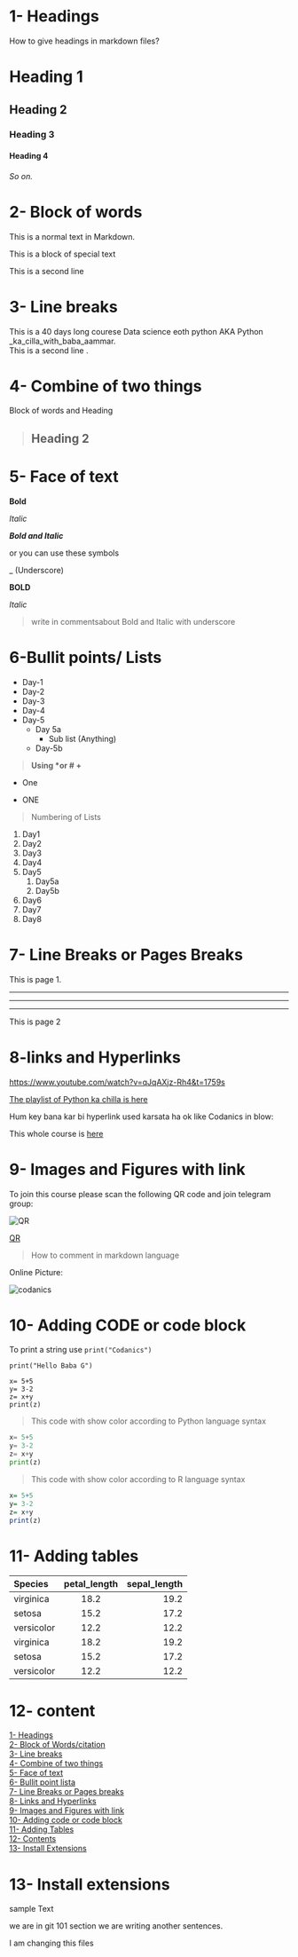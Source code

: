 
# 1- Headings
How to give headings in markdown files?
# Heading 1
## Heading 2
### Heading 3
#### Heading 4 
###### So on.


# 2- Block of words

This is a normal text in Markdown.

This is a block of special text 

This is a second line

# 3- Line breaks 
 
This is a 40 days long courese Data science eoth python AKA Python _ka_cilla_with_baba_aammar.\
This is a second line .

# 4- Combine of two things
Block of words and Heading 

>  ## Heading 2
 # 5- Face of text

 **Bold**
 
 *Italic*
 
 ***Bold and Italic***

 or you can use these symbols

 _ (Underscore)

 __BOLD__
 
 _Italic_

> write in commentsabout Bold and Italic with underscore


# 6-Bullit points/ Lists

- Day-1 
- Day-2
- Day-3 
- Day-4
- Day-5
    - Day 5a 
      - Sub list (Anything)
    - Day-5b

> __Using *or # +__

* One
+ ONE

> Numbering of Lists

1. Day1
2. Day2
3. Day3
1. Day4
1. Day5
   1. Day5a
   2. Day5b
1. Day6
1. Day7
1. Day8
   
# 7- Line Breaks or Pages Breaks

This is page 1.

---
___
***

This is page 2

# 8-links and Hyperlinks

<https://www.youtube.com/watch?v=qJqAXjz-Rh4&t=1759s>

[The playlist of Python ka chilla is here](https://www.youtube.com/codanic/playlist)

Hum key bana kar bi hyperlink used karsata ha ok like Codanics in blow:


[Codanics]:https://www.youtube.com/watch?v=Ux9ttEM2smk&list=PL9XvIvvVL50Fba7psesg6ynQXdipw-yoN

This whole course is [here][Codanics]


# 9- Images and Figures with link 

To join this course please scan the following QR code and join telegram group:

![QR](qr.png)

[QR](qr.png)


> How to comment in markdown language


Online Picture:

![codanics](https://www.google.com/url?sa=i&url=https%3A%2F%2Fcodanics.com%2F&psig=AOvVaw2CPTMY1-NVjgbzCTX90rQ9&ust=1727088384674000&source=images&cd=vfe&opi=89978449&ved=0CBQQjRxqFwoTCJih_N6v1ogDFQAAAAAdAAAAABAE)

# 10- Adding CODE or code block

To print a string use `print("Codanics")`

`print("Hello Baba G")`

```
x= 5+5
y= 3-2
z= x+y
print(z)
```
> This code with show color according to Python language syntax

```python
x= 5+5
y= 3-2
z= x+y
print(z)
```
> This code with show color according to R language syntax
```r
x= 5+5
y= 3-2
z= x+y
print(z)
```

# 11- Adding tables 

| Species | petal_length | sepal_length|
| :------- | :-----------: | -----------: |
| virginica | 18.2 | 19.2 |
| setosa | 15.2 | 17.2 |
| versicolor | 12.2 | 12.2 |
| virginica | 18.2 | 19.2 |
| setosa | 15.2 | 17.2 |
| versicolor | 12.2 | 12.2 |




# 12- content

[1- Headings](#1--headings)\
[2- Block of Words/citation](#2--block-of-words)\
[3- Line breaks](#3--line-breaks)\
[4- Combine of two things](#4--combine-of-two-things)\
[5- Face of text](#5--face-of-text)\
[6- Bullit point lista](#6-bullit-points-lists)\
[7- Line Breaks or Pages breaks](#7--line-breaks-or-pages-breaks)\
[8- Links and Hyperlinks](#8-links-and-hyperlinks)\
[9- Images and Figures with link](#9--images-and-figures-with-link)\
[10- Adding code or code block](#10--adding-code-or-code-block)\
[11- Adding Tables](#11--adding-tables)\
[12- Contents ](#12--content)\
[13- Install Extensions](#13--install-extensions)

# 13- Install extensions

sample Text

we are in git 101 section
we are writing another sentences.

I am changing this files
